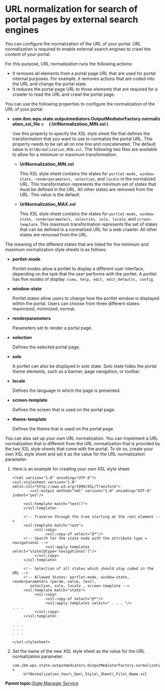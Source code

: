 # URL normalization for search of portal pages by external search engines 

You can configure the normalization of the URL of your portal. URL normalization is required to enable external search engines to crawl the content of your portal.

For this purpose, URL normalization runs the following actions:

-   It removes all elements from a portal page URL that are used for portal internal purposes. For example, it removes actions that are coded into the URL and change the portal state.
-   It reduces the portal page URL to those elements that are required for a crawler to read the URL and crawl the portal page.

You can use the following properties to configure the normalization of the URL of your portal.

-   **com.ibm.wps.state.outputmediators.OutputMediatorFactory.normalization\_xsl\_file =     \( UrlNormalization\_MIN.xsl \)**

    Use this property to specify the XSL style sheet file that defines the transformation that you want to use to normalize the portal URL. This property needs to be set all on one line and concatenated. The default value is `UrlNormalization_MIN.xsl`. The following two files are available to allow for a minimum or maximum transformation:

    -   **UrlNormalization\_MIN.xsl**

        This XSL style sheet contains the states for `portlet-mode, window-state, renderparameters, selection`, and `locale` in the normalized URL. This transformation represents the minimum set of states that must be defined in the URL. All other states are removed from the URL. This value is the default.

    -   **UrlNormalization\_MAX.xsl**

        This XSL style sheet contains the states for `portlet-mode, window-state, renderparameters, selection, solo, locale`, and `screen-template`. This maximum transformation represents the set of states that can be defined in a normalized URL for a web crawler. All other states are removed from the URL.


The meaning of the different states that are listed for the minimum and maximum normalization style sheets is as follows:

-   **portlet-mode**

    Portlet modes allow a portlet to display a different user interface, depending on the task that the user performs with the portlet. A portlet has five modes of display: `view, help, edit, edit_defaults, config`.

-   **window-state**

    Portlet states allow users to change how the portlet window is displayed within the portal. Users can choose from three different states: maximized, minimized, normal.

-   **renderparameters**

    Parameters set to render a portal page.

-   **selection**

    Defines the selected portal page.

-   **solo**

    A portlet can also be displayed in solo state. Solo state hides the portal theme elements, such as a banner, page navigation, or toolbar.

-   **locale**

    Defines the language in which the page is presented.

-   **screen-template**

    Defines the screen that is used on the portal page.

-   **theme-template**

    Defines the theme that is used on the portal page.


You can also set up your own URL normalization. You can implement a URL normalization that is different from the URL normalization that is provided by the two XSL style sheets that come with the portal. To do so, create your own XSL style sheet and set it as the value for the URL normalization parameter:

1.  Here is an example for creating your own XSL style sheet:

    ```
    <?xml version="1.0" encoding="UTF-8"?>
    <xsl:stylesheet version="1.0" xmlns:xsl="http://www.w3.org/1999/XSL/Transform">
    	    <xsl:output method="xml" version="1.0" encoding="UTF-8" indent="yes"/>
    
         <xsl:template match="text()">
         </xsl:template>
    
         <!-- Traverse through the tree starting at the root element -->
         <xsl:template match="root">
              <xsl:copy>
                   <xsl:copy-of select="@*"/>
         <!-- Search for the state node with the attribute type = navigational -->
                   <xsl:apply-templates select="state[@type='navigational']"/>
              </xsl:copy>
         </xsl:template>
    
         <!-- Selection of all states which should stay coded in the URL -->
         <!-- Allowed States: portlet-mode, window-state, renderparameters (param, value, text), 
            selection, solo, locale , screen-template -->
         <xsl:template match="state">
              <xsl:copy>
                   <xsl:copy-of select="@*"/>
                   <xsl:apply-templates select=" . . . "/>
    . . .
              </xsl:copy>
         </xsl:template>
    
    . . . 
    . . . 
    . . . 
    
    </xsl:stylesheet>
    
    ```

2.  Set the name of the new XSL style sheet as the value for the URL normalization parameter:

    ```
    com.ibm.wps.state.outputmediators.OutputMediatorFactory.normalization_xsl_file = 
         UrlNormalization_Your\_Own\_Style\_Sheet\_File\_Name.xsl
    ```


**Parent topic:**[State Manager Service ](../admin-system/srvcfgref_state_mgr.md)

